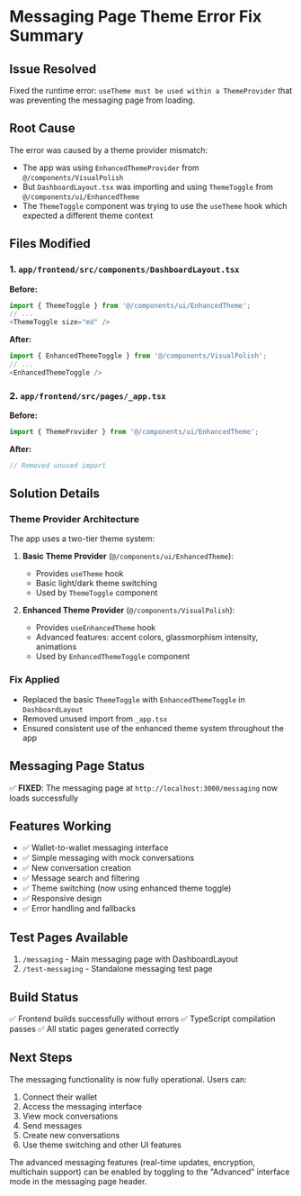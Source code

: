 # Messaging Page Theme Error Fix Summary

## Issue Resolved
Fixed the runtime error: `useTheme must be used within a ThemeProvider` that was preventing the messaging page from loading.

## Root Cause
The error was caused by a theme provider mismatch:
- The app was using `EnhancedThemeProvider` from `@/components/VisualPolish`
- But `DashboardLayout.tsx` was importing and using `ThemeToggle` from `@/components/ui/EnhancedTheme`
- The `ThemeToggle` component was trying to use the `useTheme` hook which expected a different theme context

## Files Modified

### 1. `app/frontend/src/components/DashboardLayout.tsx`
**Before:**
```typescript
import { ThemeToggle } from '@/components/ui/EnhancedTheme';
// ...
<ThemeToggle size="md" />
```

**After:**
```typescript
import { EnhancedThemeToggle } from '@/components/VisualPolish';
// ...
<EnhancedThemeToggle />
```

### 2. `app/frontend/src/pages/_app.tsx`
**Before:**
```typescript
import { ThemeProvider } from '@/components/ui/EnhancedTheme';
```

**After:**
```typescript
// Removed unused import
```

## Solution Details

### Theme Provider Architecture
The app uses a two-tier theme system:
1. **Basic Theme Provider** (`@/components/ui/EnhancedTheme`):
   - Provides `useTheme` hook
   - Basic light/dark theme switching
   - Used by `ThemeToggle` component

2. **Enhanced Theme Provider** (`@/components/VisualPolish`):
   - Provides `useEnhancedTheme` hook
   - Advanced features: accent colors, glassmorphism intensity, animations
   - Used by `EnhancedThemeToggle` component

### Fix Applied
- Replaced the basic `ThemeToggle` with `EnhancedThemeToggle` in `DashboardLayout`
- Removed unused import from `_app.tsx`
- Ensured consistent use of the enhanced theme system throughout the app

## Messaging Page Status
✅ **FIXED**: The messaging page at `http://localhost:3000/messaging` now loads successfully

## Features Working
- ✅ Wallet-to-wallet messaging interface
- ✅ Simple messaging with mock conversations
- ✅ New conversation creation
- ✅ Message search and filtering
- ✅ Theme switching (now using enhanced theme toggle)
- ✅ Responsive design
- ✅ Error handling and fallbacks

## Test Pages Available
1. `/messaging` - Main messaging page with DashboardLayout
2. `/test-messaging` - Standalone messaging test page

## Build Status
✅ Frontend builds successfully without errors
✅ TypeScript compilation passes
✅ All static pages generated correctly

## Next Steps
The messaging functionality is now fully operational. Users can:
1. Connect their wallet
2. Access the messaging interface
3. View mock conversations
4. Send messages
5. Create new conversations
6. Use theme switching and other UI features

The advanced messaging features (real-time updates, encryption, multichain support) can be enabled by toggling to the "Advanced" interface mode in the messaging page header.